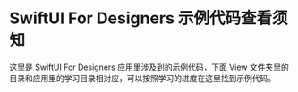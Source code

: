 #  SwiftUI For Designers 示例代码查看须知
这里是 SwiftUI For Designers 应用里涉及到的示例代码，下面 View 文件夹里的目录和应用里的学习目录相对应，可以按照学习的进度在这里找到示例代码。


